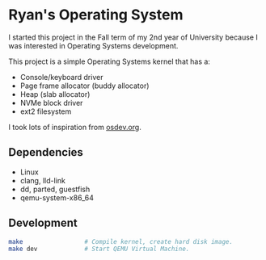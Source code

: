 # Ryan's Operating System

I started this project in the Fall term of my 2nd year of University because I was interested in Operating Systems development.

This project is a simple Operating Systems kernel that has a:

-   Console/keyboard driver
-   Page frame allocator (buddy allocator)
-   Heap (slab allocator)
-   NVMe block driver
-   ext2 filesystem

I took lots of inspiration from [osdev.org](https://wiki.osdev.org/).

## Dependencies

-   Linux
-   clang, lld-link
-   dd, parted, guestfish
-   qemu-system-x86_64

## Development

```bash
make                 # Compile kernel, create hard disk image.
make dev             # Start QEMU Virtual Machine.
```
